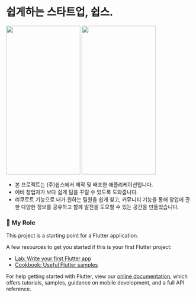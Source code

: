 # 쉽게하는 스타트업, 쉽스.

<img src="https://github.com/DanielPark827/SHEEPS/assets/59303671/e0f061ec-b902-49bb-8cd0-ac872240a53e.png" width="200" height="400"/>
<img src="https://github.com/DanielPark827/SHEEPS/assets/59303671/65901802-e9eb-484d-9067-677033025e0f.png" width="200" height="400"/>

+ 본 프로젝트는 (주)쉽스에서 제작 및 배포한 애플리케이션입니다.
+ 예비 창업자가 보다 쉽게 팀을 꾸릴 수 있도록 도와줍니다.
+ 리쿠르트 기능으로 내가 원하는 팀원을 쉽게 찾고, 커뮤니티 기능을 통해 창업에 관한 다양한 정보를 공유하고 함께 발전을 도모할 수 있는 공간을 만들었습니다.

### 🔭 My Role

This project is a starting point for a Flutter application.

A few resources to get you started if this is your first Flutter project:

- [Lab: Write your first Flutter app](https://flutter.dev/docs/get-started/codelab)
- [Cookbook: Useful Flutter samples](https://flutter.dev/docs/cookbook)

For help getting started with Flutter, view our
[online documentation](https://flutter.dev/docs), which offers tutorials,
samples, guidance on mobile development, and a full API reference.
